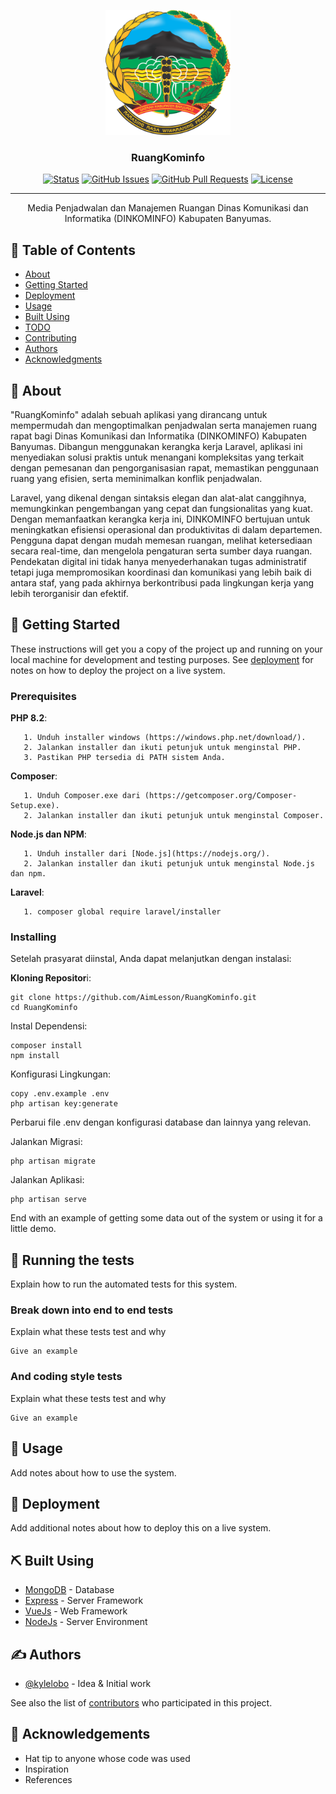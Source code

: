 <p align="center">
  <a href="" rel="noopener">
 <img width=200px height=200px src="public/asset/logo.png" alt="Project logo"></a>
</p>

<h3 align="center">RuangKominfo</h3>

<div align="center">

[![Status](https://img.shields.io/badge/status-active-success.svg)]()
[![GitHub Issues](https://img.shields.io/github/issues/kylelobo/The-Documentation-Compendium.svg)](https://github.com/kylelobo/The-Documentation-Compendium/issues)
[![GitHub Pull Requests](https://img.shields.io/github/issues-pr/kylelobo/The-Documentation-Compendium.svg)](https://github.com/kylelobo/The-Documentation-Compendium/pulls)
[![License](https://img.shields.io/badge/license-MIT-blue.svg)](/LICENSE)

</div>

---

<p align="center"> Media Penjadwalan dan Manajemen Ruangan Dinas Komunikasi dan Informatika (DINKOMINFO) Kabupaten Banyumas.
    <br> 
</p>

## 📝 Table of Contents

- [About](#about)
- [Getting Started](#getting_started)
- [Deployment](#deployment)
- [Usage](#usage)
- [Built Using](#built_using)
- [TODO](../TODO.md)
- [Contributing](../CONTRIBUTING.md)
- [Authors](#authors)
- [Acknowledgments](#acknowledgement)

## 🧐 About <a name = "about"></a>

"RuangKominfo" adalah sebuah aplikasi yang dirancang untuk mempermudah dan mengoptimalkan penjadwalan serta manajemen ruang rapat bagi Dinas Komunikasi dan Informatika (DINKOMINFO) Kabupaten Banyumas. Dibangun menggunakan kerangka kerja Laravel, aplikasi ini menyediakan solusi praktis untuk menangani kompleksitas yang terkait dengan pemesanan dan pengorganisasian rapat, memastikan penggunaan ruang yang efisien, serta meminimalkan konflik penjadwalan.

Laravel, yang dikenal dengan sintaksis elegan dan alat-alat canggihnya, memungkinkan pengembangan yang cepat dan fungsionalitas yang kuat. Dengan memanfaatkan kerangka kerja ini, DINKOMINFO bertujuan untuk meningkatkan efisiensi operasional dan produktivitas di dalam departemen. Pengguna dapat dengan mudah memesan ruangan, melihat ketersediaan secara real-time, dan mengelola pengaturan serta sumber daya ruangan. Pendekatan digital ini tidak hanya menyederhanakan tugas administratif tetapi juga mempromosikan koordinasi dan komunikasi yang lebih baik di antara staf, yang pada akhirnya berkontribusi pada lingkungan kerja yang lebih terorganisir dan efektif.

## 🏁 Getting Started <a name = "getting_started"></a>

These instructions will get you a copy of the project up and running on your local machine for development and testing purposes. See [deployment](#deployment) for notes on how to deploy the project on a live system.

### Prerequisites

**PHP 8.2**:

```
   1. Unduh installer windows (https://windows.php.net/download/).
   2. Jalankan installer dan ikuti petunjuk untuk menginstal PHP.
   3. Pastikan PHP tersedia di PATH sistem Anda.
```

**Composer**:

```
   1. Unduh Composer.exe dari (https://getcomposer.org/Composer-Setup.exe).
   2. Jalankan installer dan ikuti petunjuk untuk menginstal Composer.
```

**Node.js dan NPM**:

```
   1. Unduh installer dari [Node.js](https://nodejs.org/).
   2. Jalankan installer dan ikuti petunjuk untuk menginstal Node.js dan npm.
```

**Laravel**:

```
   1. composer global require laravel/installer
```

### Installing

Setelah prasyarat diinstal, Anda dapat melanjutkan dengan instalasi:

**Kloning Repositor**i:

```
git clone https://github.com/AimLesson/RuangKominfo.git
cd RuangKominfo
```

Instal Dependensi:

```
composer install
npm install
```

Konfigurasi Lingkungan:

```
copy .env.example .env
php artisan key:generate
```
Perbarui file .env dengan konfigurasi database dan lainnya yang relevan.

Jalankan Migrasi:

```
php artisan migrate
```

Jalankan Aplikasi:

```
php artisan serve
```

End with an example of getting some data out of the system or using it for a little demo.

## 🔧 Running the tests <a name = "tests"></a>

Explain how to run the automated tests for this system.

### Break down into end to end tests

Explain what these tests test and why

```
Give an example
```

### And coding style tests

Explain what these tests test and why

```
Give an example
```

## 🎈 Usage <a name="usage"></a>

Add notes about how to use the system.

## 🚀 Deployment <a name = "deployment"></a>

Add additional notes about how to deploy this on a live system.

## ⛏️ Built Using <a name = "built_using"></a>

- [MongoDB](https://www.mongodb.com/) - Database
- [Express](https://expressjs.com/) - Server Framework
- [VueJs](https://vuejs.org/) - Web Framework
- [NodeJs](https://nodejs.org/en/) - Server Environment

## ✍️ Authors <a name = "authors"></a>

- [@kylelobo](https://github.com/kylelobo) - Idea & Initial work

See also the list of [contributors](https://github.com/kylelobo/The-Documentation-Compendium/contributors) who participated in this project.

## 🎉 Acknowledgements <a name = "acknowledgement"></a>

- Hat tip to anyone whose code was used
- Inspiration
- References
